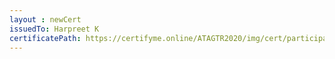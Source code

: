 ```yaml
--- 
layout : newCert 
issuedTo: Harpreet K 
certificatePath: https://certifyme.online/ATAGTR2020/img/cert/participant/HarpreetK_4812e.png
--- 
```

